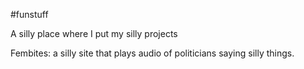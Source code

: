 #funstuff

A silly place where I put my silly projects

Fembites: a silly site that plays audio of politicians saying silly things. 

